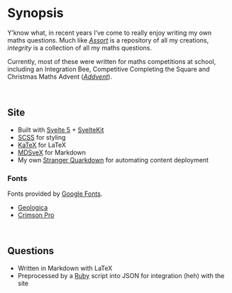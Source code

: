 # Synopsis

Y’know what, in recent years I’ve come to really enjoy writing my own maths questions. Much like [*Assort*](https://github.com/Sup2point0/Assort) is a repository of all my creations, *integrity* is a collection of all my maths questions.

Currently, most of these were written for maths competitions at school, including an Integration Bee, Competitive Completing the Square and Christmas Maths Advent ([*Addvent*](https://sup2point0.github.io/integrity/questions/addvent)).


<br>


## Site

- Built with [Svelte 5](https://svelte.dev) + [SvelteKit](https://svelte.dev/docs/kit/introduction)
- [SCSS](https://sass-lang.com) for styling
- [KaTeX](https://katex.org) for LaTeX
- [MDSveX](https://mdsvex.pngwn.io) for Markdown
- My own [Stranger Quarkdown](https://github.com/Sup2point0/stranger-quarkdown) for automating content deployment

### Fonts
Fonts provided by [Google Fonts](https://fonts.google.com).

- [Geologica](https://fonts.google.com/specimen/Geologica)
- [Crimson Pro](https://fonts.google.com/specimen/Crimson+Pro)


<br>


## Questions

- Written in Markdown with LaTeX
- Preprocessed by a [Ruby](https://www.ruby-lang.org) script into JSON for integration (heh) with the site
